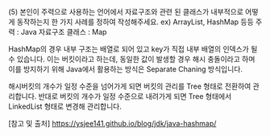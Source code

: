 (5) 본인이 주력으로 사용하는 언어에서 자료구조와 관련 된 클래스가 내부적으로 어떻게 동작하는지 한 가지 사례를 정하여 작성해주세요. ex) ArrayList, HashMap 등등
주력 : Java
자료구조 클래스 : Map

HashMap의 경우 내부 구조는 배열로 되어 있고 key가 직접 내부 배열의 인덱스가 될 수 있습니다. 이는 버킷이라고 하는데, 동일한 값이 발생할 경우 해시 충돌이라고 하며 이를 방지하기 위해 Java에서 활용하는 방식은 Separate Chaning 방식입니다.

해시버킷의 개수가 일정 수준을 넘어가게 되면 버킷의 관리를 Tree 형태로 전환하여 관리합니다. 반대로 버킷의 개수가 일정 수준으로 내려가게 되면 Tree 형태에서 LinkedList 형태로 변경해 관리합니다.

[참고 및 출처]
https://ysjee141.github.io/blog/jdk/java-hashmap/
